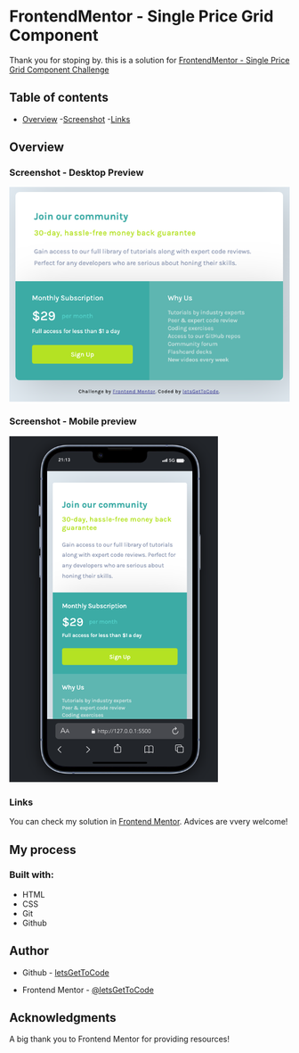 # FrontendMentor - Single Price Grid Component

Thank you for stoping by. this is a solution for [FrontendMentor - Single Price Grid Component Challenge](https://www.frontendmentor.io/challenges/single-price-grid-component-5ce41129d0ff452fec5abbbc)

## Table of contents

- [Overview](#overview)
  -[Screenshot](#screenshot)
  -[Links](#links)

## Overview

### Screenshot - Desktop Preview

![Desktop preview](./images/desktop-preview.png)

### Screenshot - Mobile preview

![Mobile preview](./images/mobile-preview.png)

### Links

You can check my solution in [Frontend Mentor](https://www.frontendmentor.io/solutions/responsive-single-price-grid-component-challenge-solution-VA9tkxJoun). Advices are vvery welcome!

## My process

### Built with:
- HTML
- CSS
- Git
- Github

## Author

- Github - [letsGetToCode](https://github.com/letsGetToCode)

- Frontend Mentor - [@letsGetToCode](https://www.frontendmentor.io/profile/letsGetToCode)


## Acknowledgments

A big thank you to Frontend Mentor for providing resources!